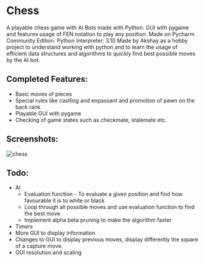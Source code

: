# Chess
A playable chess game with AI Bots made with Python. GUI with pygame and features usage of FEN notation to play any position.
Made on Pycharm Community Edition. Python Interpreter: 3.10
Made by Akshay as a hobby project to understand working with python and to learn the usage of efficient data structures and algorithms to quickly find best possible moves by the AI bot.


## Completed Features:
* Basic moves of pieces
* Special rules like castling and enpassant and promotion of pawn on the back rank
* Playable GUI with pygame
* Checking of game states such as checkmate, stalemate etc.

## Screenshots:
![chess](https://user-images.githubusercontent.com/103923859/236874238-22358a4c-08c5-4c0c-ba8f-001d33287fc5.png)

## Todo:
* AI
  * Evaluation function - To evaluate a given position and find how favourable it is to white or black
  * Loop through all possible moves and use evaluation function to find the best move
  * Implement alpha beta pruning to make the algorithm faster
* Timers
* More GUI to display information
* Changes to GUI to display previous moves, display differently the square of a capture move.
* GUI resolution and scaling
